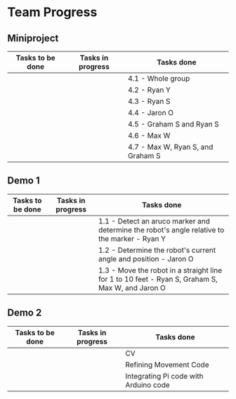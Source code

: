 # Team Progress
## Miniproject
|Tasks to be done|Tasks in progress|Tasks done|
|---|---|---|
|||4.1 - Whole group|
|||4.2 - Ryan Y|
|||4.3 - Ryan S|
|||4.4 - Jaron O|
|||4.5 - Graham S and Ryan S|
|||4.6 - Max W|
|||4.7 - Max W, Ryan S, and Graham S|
## Demo 1
|Tasks to be done|Tasks in progress | Tasks done|
|---|---|---|
|||1.1 - Detect an aruco marker and determine the robot's angle relative to the marker - Ryan Y|
|||1.2 - Determine the robot's current angle and position - Jaron O|
|||1.3 - Move the robot in a straight line for 1 to 10 feet - Ryan S, Graham S, Max W, and Jaron O|
## Demo 2
|Tasks to be done|Tasks in progress | Tasks done|
|---|---|---|
|||CV|
|||Refining Movement Code|
|||Integrating Pi code with Arduino code|
